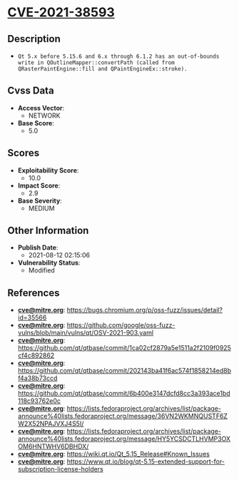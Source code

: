 
# [CVE-2021-38593](https://bugs.chromium.org/p/oss-fuzz/issues/detail?id=35566)

## Description

- `Qt 5.x before 5.15.6 and 6.x through 6.1.2 has an out-of-bounds write in QOutlineMapper::convertPath (called from QRasterPaintEngine::fill and QPaintEngineEx::stroke).`

## Cvss Data

- **Access Vector**:
  - NETWORK
- **Base Score**:
  - 5.0

## Scores

- **Exploitability Score**:
  - 10.0
- **Impact Score**:
  - 2.9
- **Base Severity**:
  - MEDIUM

## Other Information

- **Publish Date**:
  - 2021-08-12 02:15:06
- **Vulnerability Status**:
  - Modified

## References

- **cve@mitre.org**: https://bugs.chromium.org/p/oss-fuzz/issues/detail?id=35566
- **cve@mitre.org**: https://github.com/google/oss-fuzz-vulns/blob/main/vulns/qt/OSV-2021-903.yaml
- **cve@mitre.org**: https://github.com/qt/qtbase/commit/1ca02cf2879a5e1511a2f2109f0925cf4c892862
- **cve@mitre.org**: https://github.com/qt/qtbase/commit/202143ba41f6ac574f1858214ed8bf4a38b73ccd
- **cve@mitre.org**: https://github.com/qt/qtbase/commit/6b400e3147dcfd8cc3a393ace1bd118c93762e0c
- **cve@mitre.org**: https://lists.fedoraproject.org/archives/list/package-announce%40lists.fedoraproject.org/message/36VN2WKMNQUSTF6ZW2X52NPAJVXJ4S5I/
- **cve@mitre.org**: https://lists.fedoraproject.org/archives/list/package-announce%40lists.fedoraproject.org/message/HY5YCSDCTLHVMP3OXOM6HNTWHV6DBHDX/
- **cve@mitre.org**: https://wiki.qt.io/Qt_5.15_Release#Known_Issues
- **cve@mitre.org**: https://www.qt.io/blog/qt-5.15-extended-support-for-subscription-license-holders
